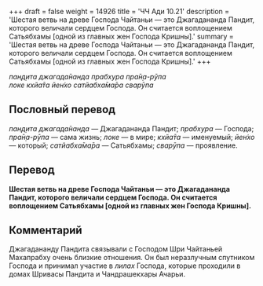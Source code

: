 +++
draft = false
weight = 14926
title = 'ЧЧ Ади 10.21'
description = 'Шестая ветвь на древе Господа Чайтаньи — это Джагадананда Пандит, которого величали сердцем Господа. Он считается воплощением Сатьябхамы [одной из главных жен Господа Кришны].'
summary = 'Шестая ветвь на древе Господа Чайтаньи — это Джагадананда Пандит, которого величали сердцем Господа. Он считается воплощением Сатьябхамы [одной из главных жен Господа Кришны].'
+++

_пан̣д̣ита джагада̄нанда прабхура пра̄н̣а-рӯпа  
локе кхйа̄та йен̇хо сатйабха̄ма̄ра сварӯпа_

## Пословный перевод

_пан̣д̣ита_ _джагада̄нанда_ — Джагадананда Пандит; _прабхура_ — Господа; _пра̄н̣а_\-_рӯпа_ — сама жизнь; _локе_ — в мире; _кхйа̄та_ — именуемый; _йен̇хо_ — который; _сатйабха̄ма̄ра_ — Сатьябхамы; _сварӯпа_ — проявление.

## Перевод

**Шестая ветвь на древе Господа Чайтаньи — это Джагадананда Пандит, которого величали сердцем Господа. Он считается воплощением Сатьябхамы \[одной из главных жен Господа Кришны\].**

## Комментарий

Джагадананду Пандита связывали с Господом Шри Чайтаньей Махапрабху очень близкие отношения. Он был неразлучным спутником Господа и принимал участие в _лилах_ Господа, которые проходили в домах Шривасы Пандита и Чандрашекхары Ачарьи.
